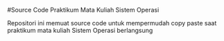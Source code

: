 #Source Code Praktikum Mata Kuliah Sistem Operasi

Repositori ini memuat source code untuk mempermudah copy paste saat praktikum mata kuliah Sistem Operasi berlangsung
